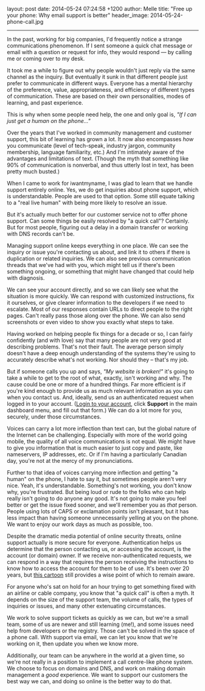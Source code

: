 layout: post
date: 2014-05-24 07:24:58 +1200
author: Melle
title: "Free up your phone: Why email support is better"
header_image: 2014-05-24-phone-call.jpg

----

<!-- excerpt -->

In the past, working for big companies, I'd frequently notice a strange communications phenomenon. If I sent someone a quick chat message or email with a question or request for info, they would respond — by calling me or coming over to my desk. 

It took me a while to figure out why people wouldn't just reply via the same channel as the inquiry. But eventually it sunk in that different people just prefer to communicate in different ways. Everyone has a mental hierarchy of the preference, value, appropriateness, and efficiency of different types of communication. These are based on their own personalities, modes of learning, and past experience. 

This is why when some people need help, the one and only goal is, _"If I can just get a human on the phone..."_

<!-- /excerpt -->

Over the years that I've worked in community management and customer support, this bit of learning has grown a lot. It now also encompasses _how_ you communicate (level of tech-speak, industry jargon, community membership, language familiarity, etc.) And I'm intimately aware of the advantages and limitations of text. (Though the myth that something like 90% of communication is nonverbal, and thus utterly lost in text, has been pretty much busted.)

When I came to work for iwantmyname, I was glad to learn that we handle support entirely online. Yes, we do get inquiries about phone support, which is understandable. People are used to that option. Some still equate talking to a "real live human" with being more likely to resolve an issue.

But it's actually much better for our customer service not to offer phone support. Can some things be easily resolved by "a quick call"? Certainly. But for most people, figuring out a delay in a domain transfer or working with DNS records can't be.

Managing support online keeps everything in one place. We can see the inquiry or issue you're contacting us about, and link it to others if there is duplication or related inquiries. We can also see previous communication threads that we've had with you, which might tell us if there's been something ongoing, or something that might have changed that could help with diagnosis.

We can see your account directly, and so we can likely see what the situation is more quickly. We can respond with customized instructions, fix it ourselves, or give clearer information to the developers if we need to escalate. Most of our responses contain URLs to direct people to the right pages. Can't really pass those along over the phone. We can also send screenshots or even video to show you exactly what steps to take.

Having worked on helping people fix things for a decade or so, I can fairly confidently (and with love) say that many people are not very good at describing problems. That's not their fault. The average person simply doesn't have a deep enough understanding of the systems they're using to accurately describe what's not working. Nor should they – that's my job. 

But if someone calls you up and says, _"My website is broken!"_ it's going to take a while to get to the root of what, exactly, isn't working and why. The cause could be one or more of a hundred things. Far more efficient is if you're kind enough to provide us as much relevant information as you can when you contact us. And, ideally, send us an authenticated request when logged in to your account. ([Login to your account](https://iwantmyname.com/signin), click **Support** in the main dashboard menu, and fill out that form.) We can do a lot more for you, securely, under those circumstances.

Voices can carry a lot more inflection than text can, but the global nature of the Internet can be challenging. Especially with more of the world going mobile, the quality of all voice communications is not equal. We might have to give you information that is much easier to just copy and paste, like nameservers, IP addresses, etc. Or if I'm having a particularly Canadian day, you're not at the mercy of my pronunciations. 

Further to that idea of voices carrying more inflection and getting "a human" on the phone, I hate to say it, but sometimes people aren't very nice. Yeah, it's understandable. Something's not working, you don't know why, you're frustrated. But being loud or rude to the folks who can help really isn't going to do anyone any good. It's not going to make you feel better or get the issue fixed sooner, and we'll remember you as _that_ person. People using lots of CAPS or exclamation points isn't pleasant, but it has less impact than having someone unnecessarily yelling at you on the phone. We want to enjoy our work days as much as possible, too.

Despite the dramatic media potential of online security threats, online support actually is  more secure for everyone. Authentication helps us determine that the person contacting us, or accessing the account, is the account (or domain) owner. If we receive non-authenticated requests, we can respond in a way that requires the person receiving the instructions to know how to access the account for them to be of use. It's been over 20 years, but [this cartoon](http://en.wikipedia.org/wiki/On_the_Internet,_nobody_knows_you're_a_dog) still provides a wise point of which to remain aware.

For anyone who's sat on hold for an hour trying to get something fixed with an airline or cable company, you know that "a quick call" is often a myth. It depends on the size of the support team, the volume of calls, the types of inquiries or issues, and many other extenuating circumstances. 

We work to solve support tickets as quickly as we can, but we're a small team, some of us are newer and still learning (me!), and some issues need help from developers or the registry. Those can't be solved in the space of a phone call. With support via email, we can let you know that we're working on it, then update you when we know more. 

Additionally, our team can be anywhere in the world at a given time, so we're not really in a position to implement a call centre-like phone system. We choose to focus on domains and DNS, and work on making domain management a _good_ experience. We want to support our customers the best way we can, and doing so online is the better way to do that.